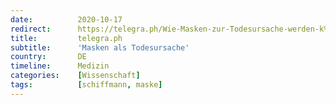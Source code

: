```yaml
---
date:          2020-10-17
redirect:      https://telegra.ph/Wie-Masken-zur-Todesursache-werden-k%C3%B6nnten-10-17
title:         telegra.ph
subtitle:      'Masken als Todesursache'
country:       DE
timeline:      Medizin
categories:    [Wissenschaft]
tags:          [schiffmann, maske]
---
```


